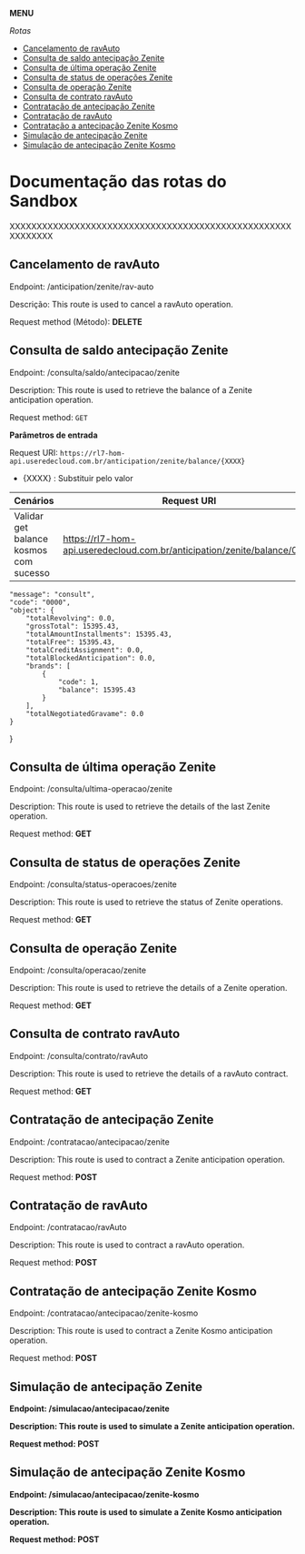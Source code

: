**MENU**

_Rotas_
* [Cancelamento de ravAuto](#cancelamento-de-ravAuto)
* [Consulta de saldo antecipação Zenite](#consulta-de-saldo-antecipação-Zenite)
* [Consulta de última operação Zenite](#consulta-de-última-operação-Zenite)
* [Consulta de status de operações Zenite](#consulta-de-status-de-operações-Zenite)
* [Consulta de operação Zenite](#consulta-de-operação-Zenite)
* [Consulta de contrato ravAuto](#consulta-de-contrato-ravAuto)
* [Contratação de antecipação Zenite](#contratação-de-antecipação-Zenite)
* [Contratação de ravAuto](#contratação-de-ravAuto)
* [Contratação a antecipação Zenite Kosmo](#contratação-de-antecipação-zenite-kosmo)
* [Simulação de antecipação Zenite](#simulação-de-antecipação-Zenite)
* [Simulação de antecipação Zenite Kosmo](#simulação-de-antecipação-Zenite-Kosmo)


# Documentação das rotas do Sandbox

XXXXXXXXXXXXXXXXXXXXXXXXXXXXXXXXXXXXXXXXXXXXXXXXXXXXXXXXXXXX
## Cancelamento de ravAuto
Endpoint: /anticipation/zenite/rav-auto

Descrição: This route is used to cancel a ravAuto operation.

Request method (Método): <b>DELETE</b>

## Consulta de saldo antecipação Zenite
Endpoint: /consulta/saldo/antecipacao/zenite

Description: This route is used to retrieve the balance of a Zenite anticipation operation.

Request method: `GET`

<b> Parâmetros de entrada </b>

Request URI: `https://rl7-hom-api.useredecloud.com.br/anticipation/zenite/balance/{XXXX}`

- {XXXX} : Substituir pelo valor

| Cenários | Request URI | Response |
|---|---|---|
| Validar get balance kosmos com sucesso | https://rl7-hom-api.useredecloud.com.br/anticipation/zenite/balance/0000 | {
    "message": "consult",
    "code": "0000",
    "object": {
        "totalRevolving": 0.0,
        "grossTotal": 15395.43,
        "totalAmountInstallments": 15395.43,
        "totalFree": 15395.43,
        "totalCreditAssignment": 0.0,
        "totalBlockedAnticipation": 0.0,
        "brands": [
            {
                "code": 1,
                "balance": 15395.43
            }
        ],
        "totalNegotiatedGravame": 0.0
    }
}

## Consulta de última operação Zenite
Endpoint: /consulta/ultima-operacao/zenite

Description: This route is used to retrieve the details of the last Zenite operation.

Request method: <b>GET</b>

## Consulta de status de operações Zenite
Endpoint: /consulta/status-operacoes/zenite

Description: This route is used to retrieve the status of Zenite operations.

Request method: <b>GET</b>

## Consulta de operação Zenite
Endpoint: /consulta/operacao/zenite

Description: This route is used to retrieve the details of a Zenite operation.

Request method: <b>GET</b>

## Consulta de contrato ravAuto
Endpoint: /consulta/contrato/ravAuto

Description: This route is used to retrieve the details of a ravAuto contract.

Request method: <b>GET</b>

## Contratação de antecipação Zenite
Endpoint: /contratacao/antecipacao/zenite

Description: This route is used to contract a Zenite anticipation operation.

Request method: <b>POST</b>

## Contratação de ravAuto
Endpoint: /contratacao/ravAuto

Description: This route is used to contract a ravAuto operation.

Request method: <b>POST</b>

## Contratação de antecipação Zenite Kosmo
Endpoint: /contratacao/antecipacao/zenite-kosmo

Description: This route is used to contract a Zenite Kosmo anticipation operation.

Request method: <b>POST

## Simulação de antecipação Zenite
Endpoint: /simulacao/antecipacao/zenite

Description: This route is used to simulate a Zenite anticipation operation.

Request method: <b>POST</b>

## Simulação de antecipação Zenite Kosmo
Endpoint: /simulacao/antecipacao/zenite-kosmo

Description: This route is used to simulate a Zenite Kosmo anticipation operation.

Request method: <b>POST</b>
